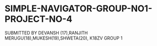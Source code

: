 # SIMPLE-NAVIGATOR-GROUP-NO1-PROJECT-NO-4
SUBMITTED BY DEVANSH (17),RANJITH MERUGU(18),MUKESH(19),SHWETA(20), K18ZV GROUP 1

